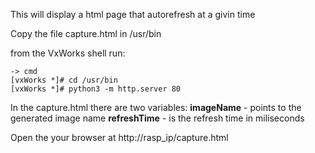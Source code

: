 This will display a html page that autorefresh at a givin time

Copy the file capture.html in /usr/bin

from the VxWorks shell run:

```
-> cmd
[vxWorks *]# cd /usr/bin
[vxWorks *]# python3 -m http.server 80
```

In the capture.html there are two variables:
**imageName** - points to the generated image name
**refreshTime** - is the refresh time in miliseconds

Open the your browser at http://rasp_ip/capture.html


